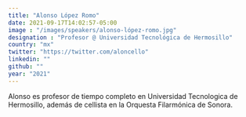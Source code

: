 ```yaml
---
title: "Alonso López Romo"
date: 2021-09-17T14:02:57-05:00
image : "/images/speakers/alonso-lópez-romo.jpg"
designation : "Profesor @ Universidad Tecnológica de Hermosillo"
country: "mx"
twitter: "https://twitter.com/aloncello"
linkedin: ""
github: ""
year: "2021"
---
```


Alonso es profesor de tiempo completo en Universidad Tecnologica de Hermosillo, además de cellista en la Orquesta Filarmónica de Sonora.
